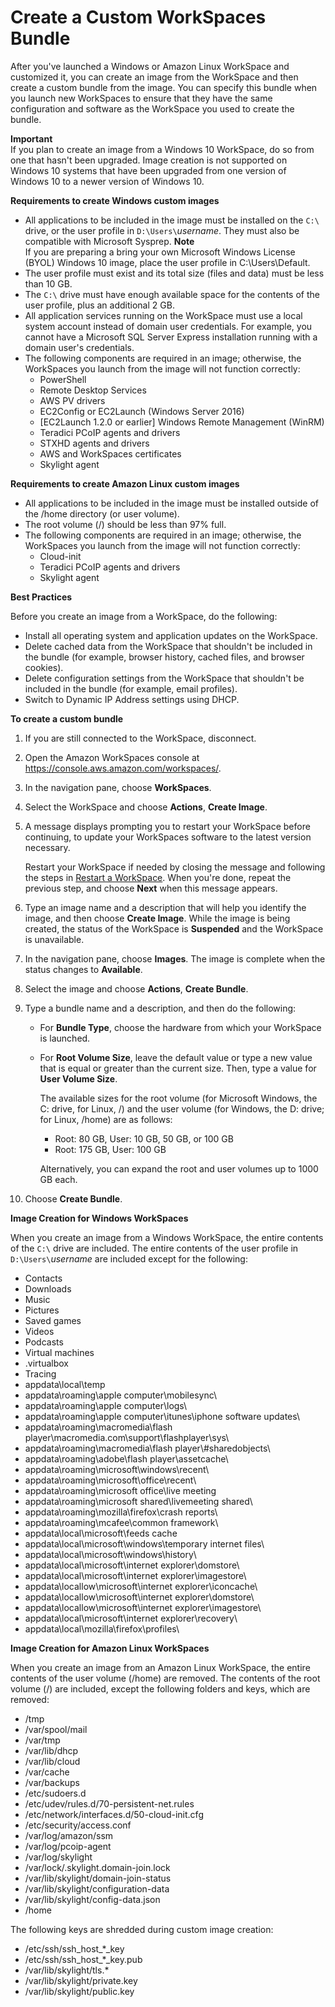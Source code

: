 # Create a Custom WorkSpaces Bundle<a name="create-custom-bundle"></a>

After you've launched a Windows or Amazon Linux WorkSpace and customized it, you can create an image from the WorkSpace and then create a custom bundle from the image\. You can specify this bundle when you launch new WorkSpaces to ensure that they have the same configuration and software as the WorkSpace you used to create the bundle\.

**Important**  
If you plan to create an image from a Windows 10 WorkSpace, do so from one that hasn't been upgraded\. Image creation is not supported on Windows 10 systems that have been upgraded from one version of Windows 10 to a newer version of Windows 10\. 

**Requirements to create Windows custom images**
+ All applications to be included in the image must be installed on the `C:\` drive, or the user profile in `D:\Users\`*username*\. They must also be compatible with Microsoft Sysprep\.
**Note**  
If you are preparing a bring your own Microsoft Windows License \(BYOL\) Windows 10 image, place the user profile in C:\\Users\\Default\.
+ The user profile must exist and its total size \(files and data\) must be less than 10 GB\.
+ The `C:\` drive must have enough available space for the contents of the user profile, plus an additional 2 GB\.
+ All application services running on the WorkSpace must use a local system account instead of domain user credentials\. For example, you cannot have a Microsoft SQL Server Express installation running with a domain user's credentials\.
+ The following components are required in an image; otherwise, the WorkSpaces you launch from the image will not function correctly:
  + PowerShell
  + Remote Desktop Services
  + AWS PV drivers
  + EC2Config or EC2Launch \(Windows Server 2016\)
  + \[EC2Launch 1\.2\.0 or earlier\] Windows Remote Management \(WinRM\)
  + Teradici PCoIP agents and drivers
  + STXHD agents and drivers
  + AWS and WorkSpaces certificates
  + Skylight agent

**Requirements to create Amazon Linux custom images**
+ All applications to be included in the image must be installed outside of the /home directory \(or user volume\)\.
+ The root volume \(/\) should be less than 97% full\.
+ The following components are required in an image; otherwise, the WorkSpaces you launch from the image will not function correctly:
  + Cloud\-init
  + Teradici PCoIP agents and drivers
  + Skylight agent

**Best Practices**

Before you create an image from a WorkSpace, do the following:
+ Install all operating system and application updates on the WorkSpace\.
+ Delete cached data from the WorkSpace that shouldn't be included in the bundle \(for example, browser history, cached files, and browser cookies\)\.
+ Delete configuration settings from the WorkSpace that shouldn't be included in the bundle \(for example, email profiles\)\.
+ Switch to Dynamic IP Address settings using DHCP\.

**To create a custom bundle**

1. If you are still connected to the WorkSpace, disconnect\.

1. Open the Amazon WorkSpaces console at [https://console\.aws\.amazon\.com/workspaces/](https://console.aws.amazon.com/workspaces/)\.

1. In the navigation pane, choose **WorkSpaces**\.

1. Select the WorkSpace and choose **Actions**, **Create Image**\.

1. A message displays prompting you to restart your WorkSpace before continuing, to update your WorkSpaces software to the latest version necessary\. 

   Restart your WorkSpace if needed by closing the message and following the steps in [Restart a WorkSpace](reboot-workspaces.md)\. When you're done, repeat the previous step, and choose **Next** when this message appears\.

1. Type an image name and a description that will help you identify the image, and then choose **Create Image**\. While the image is being created, the status of the WorkSpace is **Suspended** and the WorkSpace is unavailable\.

1. In the navigation pane, choose **Images**\. The image is complete when the status changes to **Available**\.

1. Select the image and choose **Actions**, **Create Bundle**\.

1. Type a bundle name and a description, and then do the following: 
   + For **Bundle Type**, choose the hardware from which your WorkSpace is launched\. 
   + For **Root Volume Size**, leave the default value or type a new value that is equal or greater than the current size\. Then, type a value for **User Volume Size**\.

      The available sizes for the root volume \(for Microsoft Windows, the C: drive, for Linux, /\) and the user volume \(for Windows, the D: drive; for Linux, /home\) are as follows: 
     + Root: 80 GB, User: 10 GB, 50 GB, or 100 GB
     + Root: 175 GB, User: 100 GB

     Alternatively, you can expand the root and user volumes up to 1000 GB each\.

1. Choose **Create Bundle**\.

**Image Creation for Windows WorkSpaces**

When you create an image from a Windows WorkSpace, the entire contents of the `C:\` drive are included\. The entire contents of the user profile in `D:\Users\`*username* are included except for the following:
+ Contacts
+ Downloads
+ Music
+ Pictures
+ Saved games
+ Videos
+ Podcasts
+ Virtual machines
+ \.virtualbox
+ Tracing
+ appdata\\local\\temp
+ appdata\\roaming\\apple computer\\mobilesync\\
+ appdata\\roaming\\apple computer\\logs\\
+ appdata\\roaming\\apple computer\\itunes\\iphone software updates\\
+ appdata\\roaming\\macromedia\\flash player\\macromedia\.com\\support\\flashplayer\\sys\\
+ appdata\\roaming\\macromedia\\flash player\\\#sharedobjects\\
+ appdata\\roaming\\adobe\\flash player\\assetcache\\
+ appdata\\roaming\\microsoft\\windows\\recent\\
+ appdata\\roaming\\microsoft\\office\\recent\\
+ appdata\\roaming\\microsoft office\\live meeting
+ appdata\\roaming\\microsoft shared\\livemeeting shared\\
+ appdata\\roaming\\mozilla\\firefox\\crash reports\\
+ appdata\\roaming\\mcafee\\common framework\\
+ appdata\\local\\microsoft\\feeds cache
+ appdata\\local\\microsoft\\windows\\temporary internet files\\
+ appdata\\local\\microsoft\\windows\\history\\
+ appdata\\local\\microsoft\\internet explorer\\domstore\\
+ appdata\\local\\microsoft\\internet explorer\\imagestore\\
+ appdata\\locallow\\microsoft\\internet explorer\\iconcache\\
+ appdata\\locallow\\microsoft\\internet explorer\\domstore\\
+ appdata\\locallow\\microsoft\\internet explorer\\imagestore\\
+ appdata\\local\\microsoft\\internet explorer\\recovery\\
+ appdata\\local\\mozilla\\firefox\\profiles\\

**Image Creation for Amazon Linux WorkSpaces**

When you create an image from an Amazon Linux WorkSpace, the entire contents of the user volume \(/home\) are removed\. The contents of the root volume \(/\) are included, except the following folders and keys, which are removed:
+ /tmp
+ /var/spool/mail
+ /var/tmp
+ /var/lib/dhcp
+ /var/lib/cloud
+ /var/cache
+ /var/backups
+ /etc/sudoers\.d
+ /etc/udev/rules\.d/70\-persistent\-net\.rules
+ /etc/network/interfaces\.d/50\-cloud\-init\.cfg
+ /etc/security/access\.conf
+ /var/log/amazon/ssm
+ /var/log/pcoip\-agent
+ /var/log/skylight
+ /var/lock/\.skylight\.domain\-join\.lock
+ /var/lib/skylight/domain\-join\-status
+ /var/lib/skylight/configuration\-data
+ /var/lib/skylight/config\-data\.json
+ /home

The following keys are shredded during custom image creation:
+ /etc/ssh/ssh\_host\_\*\_key
+ /etc/ssh/ssh\_host\_\*\_key\.pub
+ /var/lib/skylight/tls\.\*
+ /var/lib/skylight/private\.key
+ /var/lib/skylight/public\.key
